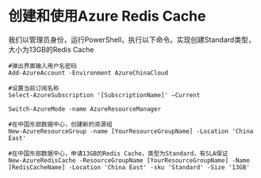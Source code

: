 # 创建和使用Azure Redis Cache



我们以管理员身份，运行PowerShell，执行以下命令。实现创建Standard类型，大小为13GB的Redis Cache

```
#弹出界面输入用户名密码
Add-AzureAccount -Environment AzureChinaCloud

#设置当前订阅名称
Select-AzureSubscription '[SubscriptionName]' –Current

Switch-AzureMode -name AzureResourceManager

#在中国东部数据中心，创建新的资源组
New-AzureResourceGroup -name [YourResourceGroupName] -Location 'China East'

#在中国东部数据中心，申请13GB的Redis Cache，类型为Standard，有SLA保证
New-AzureRedisCache -ResourceGroupName [YourResourceGroupName] -Name [RedisCacheName] -Location 'China East' -sku 'Standard' -Size '13GB'
```

